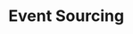 # Event Sourcing

<script>
  <a click={() => window.open("https://lively-kernel.org/lively4/swd21-event-sourcing/start.html")}>dev repository</a>
</script>


<div width="80vw"></div>